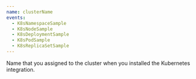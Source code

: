 ```yaml
---
name: clusterName
events:
  - K8sNamespaceSample
  - K8sNodeSample
  - K8sDeploymentSample
  - K8sPodSample
  - K8sReplicaSetSample
---
```


Name that you assigned to the cluster when you installed the Kubernetes integration.